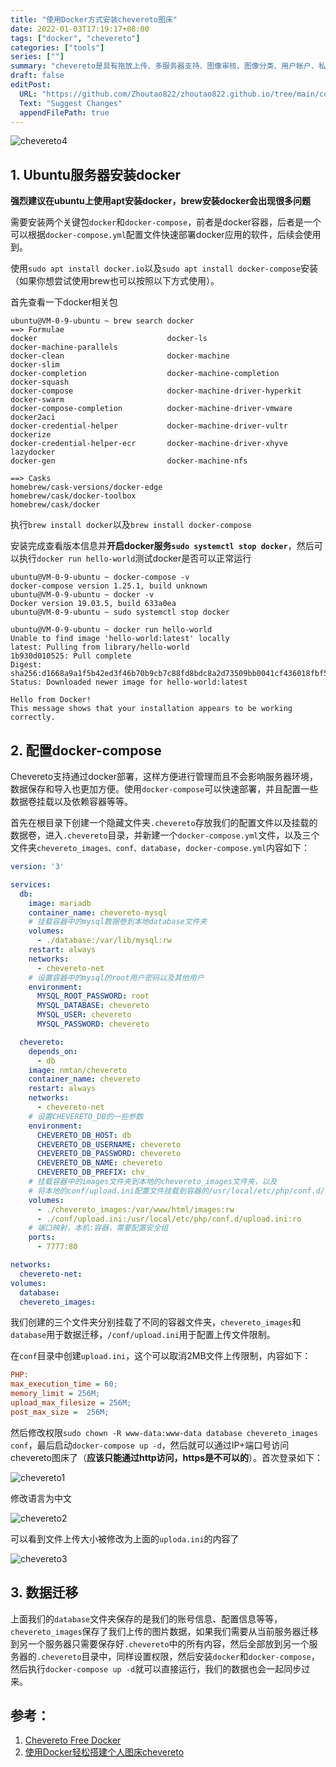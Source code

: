 ```yaml
---
title: "使用Docker方式安装chevereto图床"
date: 2022-01-03T17:19:17+08:00
tags: ["docker", "chevereto"]
categories: ["tools"]
series: [""]
summary: "chevereto是具有拖放上传、多服务器支持、图像审核、图像分类、用户帐户、私人相册等功能的卓越的图像上传工具"
draft: false
editPost:
  URL: "https://github.com/Zhoutao822/zhoutao822.github.io/tree/main/content/"
  Text: "Suggest Changes"
  appendFilePath: true 
---
```


![chevereto4](https://gitee.com/tao2333/hugo-pic/raw/master/pictures/202201031725388.png)

## 1. Ubuntu服务器安装docker

**强烈建议在ubuntu上使用apt安装docker，brew安装docker会出现很多问题**

需要安装两个关键包`docker`和`docker-compose`，前者是docker容器，后者是一个可以根据`docker-compose.yml`配置文件快速部署docker应用的软件，后续会使用到。

使用`sudo apt install docker.io`以及`sudo apt install docker-compose`安装（如果你想尝试使用brew也可以按照以下方式使用）。

首先查看一下docker相关包

```shell
ubuntu@VM-0-9-ubuntu ~ brew search docker
==> Formulae
docker                             docker-ls                          docker-machine-parallels
docker-clean                       docker-machine                     docker-slim
docker-completion                  docker-machine-completion          docker-squash
docker-compose                     docker-machine-driver-hyperkit     docker-swarm
docker-compose-completion          docker-machine-driver-vmware       docker2aci
docker-credential-helper           docker-machine-driver-vultr        dockerize
docker-credential-helper-ecr       docker-machine-driver-xhyve        lazydocker
docker-gen                         docker-machine-nfs

==> Casks
homebrew/cask-versions/docker-edge                   homebrew/cask/docker-toolbox
homebrew/cask/docker
```

执行`brew install docker`以及`brew install docker-compose`

安装完成查看版本信息并**开启docker服务`sudo systemctl stop docker`**，然后可以执行`docker run hello-world`测试docker是否可以正常运行

```shell
ubuntu@VM-0-9-ubuntu ~ docker-compose -v
docker-compose version 1.25.1, build unknown
ubuntu@VM-0-9-ubuntu ~ docker -v        
Docker version 19.03.5, build 633a0ea
ubuntu@VM-0-9-ubuntu ~ sudo systemctl stop docker

ubuntu@VM-0-9-ubuntu ~ docker run hello-world
Unable to find image 'hello-world:latest' locally
latest: Pulling from library/hello-world
1b930d010525: Pull complete 
Digest: sha256:d1668a9a1f5b42ed3f46b70b9cb7c88fd8bdc8a2d73509bb0041cf436018fbf5
Status: Downloaded newer image for hello-world:latest

Hello from Docker!
This message shows that your installation appears to be working correctly.
```

## 2. 配置docker-compose

Chevereto支持通过docker部署，这样方便进行管理而且不会影响服务器环境，数据保存和导入也更加方便。使用`docker-compose`可以快速部署，并且配置一些数据卷挂载以及依赖容器等等。

首先在根目录下创建一个隐藏文件夹`.chevereto`存放我们的配置文件以及挂载的数据卷，进入`.chevereto`目录，并新建一个`docker-compose.yml`文件，以及三个文件夹`chevereto_images、conf、database`，`docker-compose.yml`内容如下：

```yml
version: '3'

services:
  db:
    image: mariadb
    container_name: chevereto-mysql
    # 挂载容器中的mysql数据卷到本地database文件夹
    volumes:
      - ./database:/var/lib/mysql:rw
    restart: always
    networks:
      - chevereto-net
    # 设置容器中的mysql的root用户密码以及其他用户
    environment:
      MYSQL_ROOT_PASSWORD: root
      MYSQL_DATABASE: chevereto
      MYSQL_USER: chevereto
      MYSQL_PASSWORD: chevereto

  chevereto:
    depends_on:
      - db
    image: nmtan/chevereto
    container_name: chevereto
    restart: always
    networks:
      - chevereto-net
    # 设置CHEVERETO_DB的一些参数
    environment:
      CHEVERETO_DB_HOST: db
      CHEVERETO_DB_USERNAME: chevereto
      CHEVERETO_DB_PASSWORD: chevereto
      CHEVERETO_DB_NAME: chevereto
      CHEVERETO_DB_PREFIX: chv_
    # 挂载容器中的images文件夹到本地的chevereto_images文件夹，以及
    # 将本地的conf/upload.ini配置文件挂载到容器的/usr/local/etc/php/conf.d/中
    volumes:
      - ./chevereto_images:/var/www/html/images:rw
      - ./conf/upload.ini:/usr/local/etc/php/conf.d/upload.ini:ro
    # 端口映射，本机:容器，需要配置安全组
    ports:
      - 7777:80

networks:
  chevereto-net:
volumes:
  database:
  chevereto_images:
```

我们创建的三个文件夹分别挂载了不同的容器文件夹，`chevereto_images`和`database`用于数据迁移，`/conf/upload.ini`用于配置上传文件限制。

在`conf`目录中创建`upload.ini`，这个可以取消2MB文件上传限制，内容如下：

```ini
PHP:
max_execution_time = 60;
memory_limit = 256M;
upload_max_filesize = 256M;
post_max_size =  256M;
```

然后修改权限`sudo chown -R www-data:www-data database chevereto_images conf`，最后启动`docker-compose up -d`，然后就可以通过IP+端口号访问chevereto图床了（**应该只能通过http访问，https是不可以的**）。首次登录如下：

![chevereto1](https://gitee.com/tao2333/hugo-pic/raw/master/pictures/202201031724813.png)

修改语言为中文

![chevereto2](https://gitee.com/tao2333/hugo-pic/raw/master/pictures/202201031724542.png)

可以看到文件上传大小被修改为上面的`uploda.ini`的内容了

![chevereto3](https://gitee.com/tao2333/hugo-pic/raw/master/pictures/202201031724378.png)

## 3. 数据迁移

上面我们的`database`文件夹保存的是我们的账号信息、配置信息等等，`chevereto_images`保存了我们上传的图片数据，如果我们需要从当前服务器迁移到另一个服务器只需要保存好`.chevereto`中的所有内容，然后全部放到另一个服务器的`.chevereto`目录中，同样设置权限，然后安装`docker`和`docker-compose`，然后执行`docker-compose up -d`就可以直接运行，我们的数据也会一起同步过来。

## 参考：

1. [Chevereto Free Docker](https://hub.docker.com/r/nmtan/chevereto/)
2. [使用Docker轻松搭建个人图床chevereto](https://zealot.top/%E4%BD%BF%E7%94%A8Docker%E8%BD%BB%E6%9D%BE%E6%90%AD%E5%BB%BA%E4%B8%AA%E4%BA%BA%E5%9B%BE%E5%BA%8Achevereto.html)



